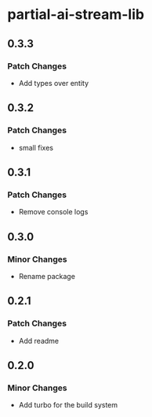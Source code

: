 # partial-ai-stream-lib

## 0.3.3

### Patch Changes

- Add types over entity

## 0.3.2

### Patch Changes

- small fixes

## 0.3.1

### Patch Changes

- Remove console logs

## 0.3.0

### Minor Changes

- Rename package

## 0.2.1

### Patch Changes

- Add readme

## 0.2.0

### Minor Changes

- Add turbo for the build system
